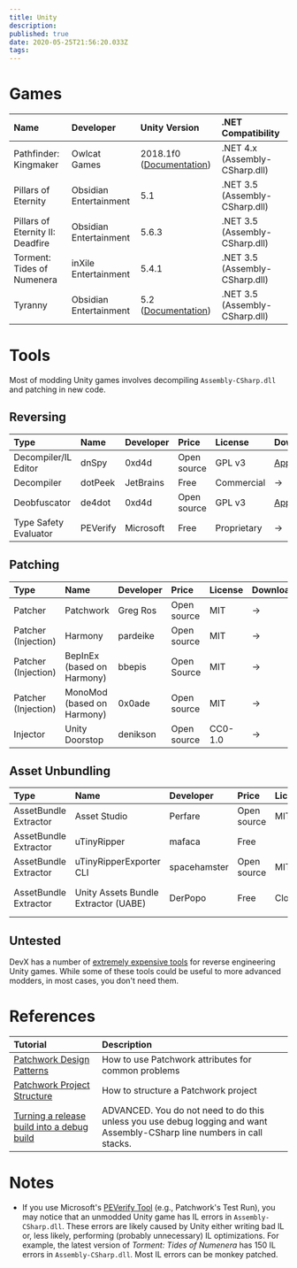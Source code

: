 ```yaml
---
title: Unity
description: 
published: true
date: 2020-05-25T21:56:20.033Z
tags: 
---
```


# Games

Name | Developer | Unity Version | .NET Compatibility
:--- | :--- | :--- | :---
Pathfinder: Kingmaker | Owlcat Games | 2018.1f0 ([Documentation](https://docs.unity3d.com/2018.1/Documentation/Manual/index.html)) | .NET 4.x (Assembly-CSharp.dll)
Pillars of Eternity | Obsidian Entertainment | 5.1 | .NET 3.5 (Assembly-CSharp.dll)
Pillars of Eternity II: Deadfire | Obsidian Entertainment | 5.6.3 | .NET 3.5 (Assembly-CSharp.dll)
Torment: Tides of Numenera |  inXile Entertainment | 5.4.1 | .NET 3.5 (Assembly-CSharp.dll)
Tyranny | Obsidian Entertainment | 5.2 ([Documentation](https://docs.unity3d.com/520/Documentation/Manual/index.html)) | .NET 3.5 (Assembly-CSharp.dll)

# Tools

Most of modding Unity games involves decompiling `Assembly-CSharp.dll` and patching in new code.

## Reversing

Type | Name | Developer | Price | License | Download | Website
:--- | :--- | :--- | :--- | :--- | :--- | :---
Decompiler/IL Editor | dnSpy | 0xd4d | Open source | GPL v3 | [Appveyor](https://ci.appveyor.com/project/0xd4d/dnspy/branch/master/artifacts) | [GitHub](https://github.com/0xd4d/dnSpy)
Decompiler | dotPeek | JetBrains | Free | Commercial | &rarr; | [JetBrains](https://www.jetbrains.com/decompiler/)
Deobfuscator | de4dot | 0xd4d | Open source | GPL v3 | [Appveyor](https://ci.appveyor.com/project/0xd4d/de4dot/branch/master/artifacts) | [GitHub](https://github.com/0xd4d/de4dot)
Type Safety Evaluator | PEVerify | Microsoft | Free | Proprietary | &rarr; | [Microsoft](https://docs.microsoft.com/en-us/dotnet/framework/tools/peverify-exe-peverify-tool)

## Patching

Type | Name | Developer | Price | License | Download | Website
:--- | :--- | :--- | :--- | :--- | :--- | :---
Patcher | Patchwork | Greg Ros | Open source | MIT | &rarr; | [GitHub](https://github.com/GregRos/Patchwork)
Patcher (Injection) | Harmony | pardeike | Open source | MIT | &rarr; | [GitHub](https://github.com/pardeike/Harmony)
Patcher (Injection) | BepInEx (based on Harmony) | bbepis | Open Source | MIT | &rarr; | [GitHub](https://github.com/BepInEx/BepInEx)
Patcher (Injection) | MonoMod (based on Harmony) | 0x0ade | Open source | MIT | &rarr; | [GitHub](https://github.com/MonoMod/MonoMod)
Injector | Unity Doorstop | denikson | Open source | CC0-1.0 | &rarr; | [GitHub](https://github.com/NeighTools/UnityDoorstop)

## Asset Unbundling

Type | Name | Developer | Price | License | Download | Website
:--- | :--- | :--- | :--- | :--- | :--- | :---
AssetBundle Extractor | Asset Studio | Perfare | Open source | MIT | &rarr; | [GitHub](https://github.com/Perfare/AssetStudio)
AssetBundle Extractor | uTinyRipper | mafaca | Free |  | &rarr; | [GitHub](https://github.com/mafaca/UtinyRipper)
AssetBundle Extractor | uTinyRipperExporter CLI | spacehamster | Open source | MIT | &rarr; | [GitHub](https://github.com/spacehamster/UtinyRipperExporter)
AssetBundle Extractor | Unity Assets Bundle Extractor (UABE) | DerPopo | Free | Closed | &rarr; | [7 Days To Die Forum](https://community.7daystodie.com/topic/1871-unity-assets-bundle-extractor/)


## Untested

DevX has a number of [extremely expensive tools](https://devxdevelopment.com/) for reverse engineering Unity games. While some of these tools could be useful to more advanced modders, in most cases, you don't need them.


# References

Tutorial | Description
:--- | :---
[Patchwork Design Patterns](/unity/patchwork-design-patterns) | How to use Patchwork attributes for common problems
[Patchwork Project Structure](/unity/patchwork-project-structure) | How to structure a Patchwork project
[Turning a release build into a debug build](/unity/turning-a-release-build-into-a-debug-build) | ADVANCED. You do not need to do this unless you use debug logging and want Assembly-CSharp line numbers in call stacks.


# Notes

* If you use Microsoft's [PEVerify Tool](https://docs.microsoft.com/en-us/dotnet/framework/tools/peverify-exe-peverify-tool) (e.g., Patchwork's Test Run), you may notice that an unmodded Unity game has IL errors in `Assembly-CSharp.dll`. These errors are likely caused by Unity either writing bad IL or, less likely, performing (probably unnecessary) IL optimizations. For example, the latest version of _Torment: Tides of Numenera_ has 150 IL errors in `Assembly-CSharp.dll`. Most IL errors can be monkey patched.